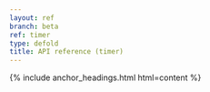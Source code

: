 ```yaml
---
layout: ref
branch: beta
ref: timer
type: defold
title: API reference (timer)
---
```

{% include anchor_headings.html html=content %}